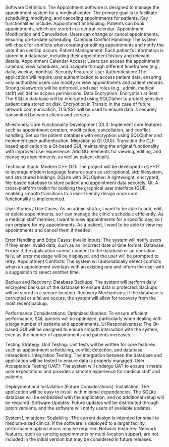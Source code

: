 Software Definition:
The Appointment software is designed to manage the appointment system for a medical center. The primary goal is to facilitate scheduling, modifying, and canceling appointments for patients.
Key functionalities include:
Appointment Scheduling: Patients can book appointments, which are stored in a central calendar.
Appointment Modification and Cancellation: Users can change or cancel appointments, ensuring up-to-date scheduling.
Calendar Conflict Handling: The system will check for conflicts when creating or editing appointments and notify the user if an overlap occurs.
Patient Management: Each patient’s information is stored in a database, including their appointment history and relevant details.
Appointment Calendar Access: Users can access the appointment calendar, view schedules, and navigate through different timeframes (e.g., daily, weekly, monthly).
Security Features:
User Authentication: The application will require user authentication to access patient data, ensuring only authorized users can modify or view appointments and patient records. Strong passwords will be enforced, and user roles (e.g., admin, medical staff) will define access permissions.
Data Encryption:
Encryption at Rest: The SQLite database will be encrypted using SQLCipher to protect sensitive patient data stored on disk.
Encryption in Transit: In the case of future network communication, TLS/SSL will be used to ensure data is securely transmitted between clients and servers.

Milestones:
Core Functionality Development (CLI):
Implement core features such as appointment creation, modification, cancellation, and conflict handling.
Set up the patient database with encryption using SQLCipher and implement user authentication.
Migration to Qt (GUI):
Transition the CLI-based application to a Qt-based GUI, maintaining the original functionality with improved user experience.
Add GUI elements for viewing, editing, and managing appointments, as well as patient details.

Technical Stack:
Modern C++ (17): The project will be developed in C++17 to leverage modern language features such as std::optional, std::filesystem, and structured bindings.
SQLite with SQLCipher: A lightweight, encrypted, file-based database to store patient and appointment data securely.
Qt: A cross-platform toolkit for building the graphical user interface (GUI), enabling smooth transitions to a user-friendly design once core functionality is implemented.

User Stories / Use Cases:
As an administrator, I want to be able to add, edit, or delete appointments, so I can manage the clinic's schedule efficiently.
As a medical staff member, I want to view appointments for a specific day, so I can prepare for my appointments.
As a patient, I want to be able to view my appointments and cancel them if needed.

Error Handling and Edge Cases:
Invalid Inputs: The system will notify users if they enter invalid data, such as an incorrect date or time format.
Database Errors: If the application cannot connect to the database or an operation fails, an error message will be displayed, and the user will be prompted to retry.
Appointment Conflicts: The system will automatically detect conflicts when an appointment overlaps with an existing one and inform the user with a suggestion to select another time.

Backup and Recovery:
Database Backups: The system will perform daily encrypted backups of the database to ensure data is protected. Backups will be stored in a secure location.
Recovery Mechanisms: If the database is corrupted or a failure occurs, the system will allow for recovery from the most recent backup.

Performance Considerations:
Optimized Queries: To ensure efficient performance, SQL queries will be optimized, particularly when dealing with a large number of patients and appointments.
UI Responsiveness: The Qt-based GUI will be designed to ensure smooth interaction with the system, even as the number of appointments and patients increases.

Testing Strategy:
Unit Testing: Unit tests will be written for core features such as appointment scheduling, conflict detection, and database interactions.
Integration Testing: The integration between the database and application will be tested to ensure data is properly managed.
User Acceptance Testing (UAT): The system will undergo UAT to ensure it meets user expectations and provides a smooth experience for medical staff and patients.

Deployment and Installation (Future Considerations):
Installation: The application will be easy to install with minimal dependencies. The SQLite database will be embedded with the application, and no additional setup will be required.
Software Updates: Future updates will be distributed through patch versions, and the software will notify users of available updates.

System Limitations:
Scalability: The current design is intended for small to medium-sized clinics. If the software is deployed to a larger facility, performance optimizations may be required.
Network Features: Network features, such as syncing appointments or multi-location support, are not included in the initial version but may be considered in future releases.



